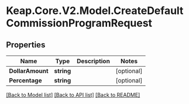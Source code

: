 # Keap.Core.V2.Model.CreateDefaultCommissionProgramRequest

## Properties

Name | Type | Description | Notes
------------ | ------------- | ------------- | -------------
**DollarAmount** | **string** |  | [optional] 
**Percentage** | **string** |  | [optional] 

[[Back to Model list]](../README.md#documentation-for-models) [[Back to API list]](../README.md#documentation-for-api-endpoints) [[Back to README]](../README.md)

